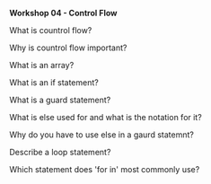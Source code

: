 **Workshop 04 - Control Flow**



What is countrol flow?





Why is countrol flow important?




What is an array?




What is an if statement?





What is a guard statement?



What is else used for and what is the notation for it?




Why do you have to use else in a gaurd statemnt?



Describe a loop statement?




Which statement does 'for in' most commonly use?








